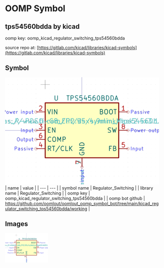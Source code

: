 # OOMP Symbol  
## tps54560bdda  by kicad  
  
oomp key: oomp_kicad_regulator_switching_tps54560bdda  
  
source repo at: [https://gitlab.com/kicad/libraries/kicad-symbols](https://gitlab.com/kicad/libraries/kicad-symbols)  
## Symbol  
  
[![working.png](working_600.png)](working.png)  
| name | value | 
| --- | --- | 
| symbol name | Regulator_Switching | 
| library name | Regulator_Switching | 
| oomp key | oomp_kicad_regulator_switching_tps54560bdda | 
| oomp bot github | https://github.com/oomlout/oomlout_oomp_symbol_bot/tree/main/kicad_regulator_switching_tps54560bdda/working | 
## Images  
  
[![working.png](working_140.png)](working.png)  
